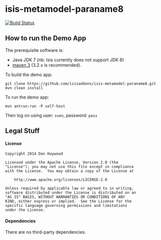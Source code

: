 # isis-metamodel-paraname8 #

[![Build Status](https://travis-ci.org/isisaddons/isis-metamodel-paraname8.png?branch=master)](https://travis-ci.org/isisaddons/isis-metamodel-paraname8)




## How to run the Demo App ##

The prerequisite software is:

* Java JDK 7 (nb: Isis currently does not support JDK 8)
* [maven 3](http://maven.apache.org) (3.2.x is recommended).

To build the demo app:

    git clone https://github.com/isisaddons/isis-metamodel-paraname8.git
    mvn clean install

To run the demo app:

    mvn antrun:run -P self-host
    
Then log on using user: `sven`, password: `pass`



## Legal Stuff ##
 
#### License ####

    Copyright 2014 Dan Haywood

    Licensed under the Apache License, Version 2.0 (the
    "License"); you may not use this file except in compliance
    with the License.  You may obtain a copy of the License at

        http://www.apache.org/licenses/LICENSE-2.0

    Unless required by applicable law or agreed to in writing,
    software distributed under the License is distributed on an
    "AS IS" BASIS, WITHOUT WARRANTIES OR CONDITIONS OF ANY
    KIND, either express or implied.  See the License for the
    specific language governing permissions and limitations
    under the License.

#### Dependencies ####

There are no third-party dependencies.
